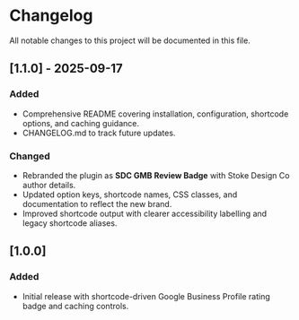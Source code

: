 # Changelog

All notable changes to this project will be documented in this file.

## [1.1.0] - 2025-09-17
### Added
- Comprehensive README covering installation, configuration, shortcode options, and caching guidance.
- CHANGELOG.md to track future updates.

### Changed
- Rebranded the plugin as **SDC GMB Review Badge** with Stoke Design Co author details.
- Updated option keys, shortcode names, CSS classes, and documentation to reflect the new brand.
- Improved shortcode output with clearer accessibility labelling and legacy shortcode aliases.

## [1.0.0]
### Added
- Initial release with shortcode-driven Google Business Profile rating badge and caching controls.
